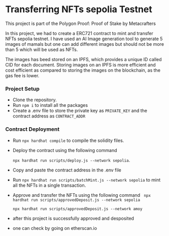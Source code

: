 # Transferring NFTs sepolia Testnet

This project is part of the Polygon Proof: Proof of Stake  by Metacrafters

In this project, we had to create a ERC721 contract to mint and transfer NFTs sepolia testnet. I have used an AI Image generation tool to generate 5 images of mamals but one can add different images but should not be more than 5 which will be used as NFTs.
&nbsp;


The images has beed stored on an IPFS, which provides a unique ID called CID for each document. Storing images on an IPFS is more efficient and cost efficient as compared to storing the images on the blockchain, as the gas fee is lower.
&nbsp;
&nbsp;

### Project Setup

- Clone the repository.
- Run `npm i` to install all the packages
- Create a .env file to store the private key as `PRIVATE_KEY` and the contract address as `CONTRACT_ADDR`


### Contract Deployment

 - Run `npx hardhat compile` to compile the solidity files.
 - Deploy the contract using the following command 
   &nbsp;
   
   `npx hardhat run scripts/deploy.js --network sepolia`.
 - Copy and paste the contract address in the .env file
 - Run `npx hardhat run scripts/batchMint.js --network sepolia` to mint all the NFTs in a single transaction.
 - Approve and transfer the NFTs using the following command
    &nbsp;
   `npx hardhat run scripts/approvedDeposit.js --network sepolia`
   
   `npx hardhat run scripts/approvedDeposit.js --network amoy`
 - after this project is successfully approved and desposited
 - one can check by going on etherscan.io
   

&nbsp;
